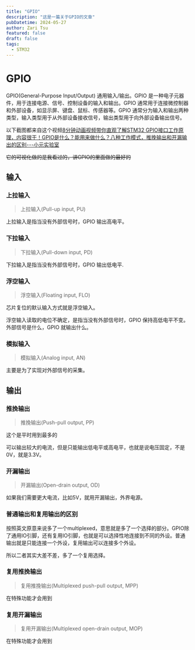 ```yaml
---
title: "GPIO"
description: "这是一篇关于GPIO的文章"
pubDatetime: 2024-05-27
author: Zari Tsu
featured: false
draft: false
tags:
  - STM32
---
```


# GPIO

GPIO(General-Purpose Input/Output) 通用输入/输出。GPIO 是一种电子元器件，用于连接电源、信号、控制设备的输入和输出。GPIO 通常用于连接微控制器和外部设备，如显示屏、键盘、鼠标、传感器等。GPIO 通常分为输入和输出两种类型，输入类型用于从外部设备接收信号，输出类型用于向外部设备输出信号。

以下截图都来自这个视频[8分钟动画视频带你直观了解STM32 GPIO接口工作原理，内容很干！GPIO是什么？能用来做什么？八种工作模式，推挽输出和开漏输出的区别---小元实验室](https://www.bilibili.com/video/BV1fu411a74Q/?spm_id_from=333.337.search-card.all.click&vd_source=f53099189814dd887f4ab25638e07406)

~~它的可视化做的是我看过的，讲GPIO的里面做的最好的~~

## 输入

### 上拉输入

> 上拉输入(Pull-up input, PU)

上拉输入是指当没有外部信号时，GPIO 输出高电平。

### 下拉输入

> 下拉输入(Pull-down input, PD)

下拉输入是指当没有外部信号时，GPIO 输出低电平.

### 浮空输入

> 浮空输入(Floating input, FLO)

芯片复位的默认输入方式就是浮空输入。

浮空输入读取的电位不确定，是指当没有外部信号时，GPIO 保持高低电平不变。外部信号是什么，GPIO 就输出什么。

### 模拟输入

> 模拟输入(Analog input, AN)

主要是为了实现对外部信号的采集。

## 输出

### 推挽输出

> 推挽输出(Push-pull output, PP)

这个是平时用到最多的

可以输出较大的电流，但是只能输出低电平或高电平，也就是说电压固定，不是0V，就是3.3V。

### 开漏输出

> 开漏输出(Open-drain output, OD)

如果我们需要更大电流，比如5V，就用开漏输出，外界电源。

### 普通输出和复用输出的区别

按照英文原意来说多了一个multiplexed，意思就是多了一个选择的部分。GPIO除了通用IO引脚，还有复用IO引脚，也就是可以选择性地连接到不同的外设。普通输出就是只能连接一个外设，复用输出可以连接多个外设。

所以二者其实大差不差，多了一个复用选择。

### 复用推挽输出

> 复用推挽输出(Multiplexed push-pull output, MPP)

在特殊功能才会用到

### 复用开漏输出

> 复用开漏输出(Multiplexed open-drain output, MOP)

在特殊功能才会用到